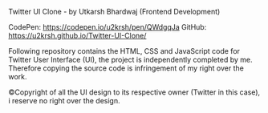 Twitter UI Clone - by Utkarsh Bhardwaj (Frontend Development)

CodePen: https://codepen.io/u2krsh/pen/QWdgqJa GitHub: https://u2krsh.github.io/Twitter-UI-Clone/

Following repository contains the HTML, CSS and JavaScript code for Twitter User Interface (UI), the project is independently completed by me. Therefore copying the source code is infringement of my right over the work.

©Copyright of all the UI design to its respective owner (Twitter in this case), i reserve no right over the design.
